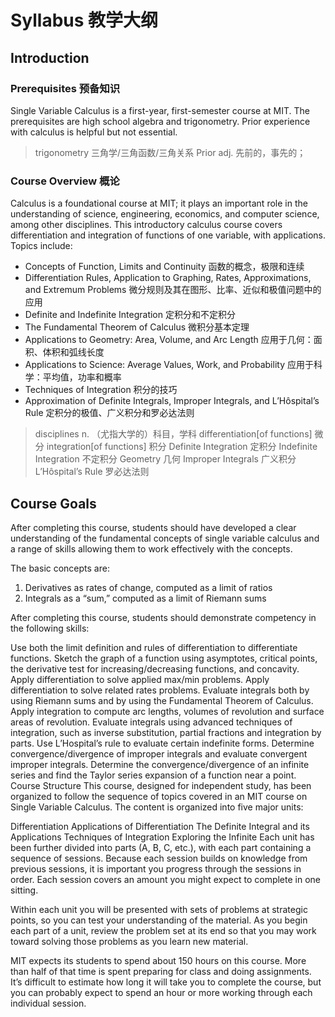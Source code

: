 # Syllabus 教学大纲

## Introduction

### Prerequisites 预备知识

Single Variable Calculus is a first-year, first-semester course at MIT. The prerequisites are high school algebra and trigonometry. Prior experience with calculus is helpful but not essential.

> trigonometry 三角学/三角函数/三角关系
> Prior adj. 先前的，事先的；

### Course Overview 概论

Calculus is a foundational course at MIT; it plays an important role in the understanding of science, engineering, economics, and computer science, among other disciplines. This introductory calculus course covers differentiation and integration of functions of one variable, with applications. Topics include:

- Concepts of Function, Limits and Continuity 函数的概念，极限和连续
- Differentiation Rules, Application to Graphing, Rates, Approximations, and Extremum Problems 微分规则及其在图形、比率、近似和极值问题中的应用
- Definite and Indefinite Integration 定积分和不定积分
- The Fundamental Theorem of Calculus 微积分基本定理
- Applications to Geometry: Area, Volume, and Arc Length 应用于几何：面积、体积和弧线长度
- Applications to Science: Average Values, Work, and Probability 应用于科学：平均值，功率和概率
- Techniques of Integration 积分的技巧
- Approximation of Definite Integrals, Improper Integrals, and L’Hôspital’s Rule 定积分的极值、广义积分和罗必达法则

> disciplines n. （尤指大学的）科目，学科
> differentiation[of functions] 微分
> integration[of functions] 积分
> Definite Integration 定积分
> Indefinite Integration 不定积分
> Geometry 几何
> Improper Integrals 广义积分
> L’Hôspital’s Rule 罗必达法则

## Course Goals

After completing this course, students should have developed a clear understanding of the fundamental concepts of single variable calculus and a range of skills allowing them to work effectively with the concepts.

The basic concepts are:

1. Derivatives as rates of change, computed as a limit of ratios
2. Integrals as a “sum,” computed as a limit of Riemann sums

After completing this course, students should demonstrate competency in the following skills:

Use both the limit definition and rules of differentiation to differentiate functions.
Sketch the graph of a function using asymptotes, critical points, the derivative test for increasing/decreasing functions, and concavity.
Apply differentiation to solve applied max/min problems.
Apply differentiation to solve related rates problems.
Evaluate integrals both by using Riemann sums and by using the Fundamental Theorem of Calculus.
Apply integration to compute arc lengths, volumes of revolution and surface areas of revolution.
Evaluate integrals using advanced techniques of integration, such as inverse substitution, partial fractions and integration by parts.
Use L’Hospital’s rule to evaluate certain indefinite forms.
Determine convergence/divergence of improper integrals and evaluate convergent improper integrals.
Determine the convergence/divergence of an infinite series and find the Taylor series expansion of a function near a point.
Course Structure
This course, designed for independent study, has been organized to follow the sequence of topics covered in an MIT course on Single Variable Calculus. The content is organized into five major units:

Differentiation
Applications of Differentiation
The Definite Integral and its Applications
Techniques of Integration
Exploring the Infinite
Each unit has been further divided into parts (A, B, C, etc.), with each part containing a sequence of sessions. Because each session builds on knowledge from previous sessions, it is important you progress through the sessions in order. Each session covers an amount you might expect to complete in one sitting.

Within each unit you will be presented with sets of problems at strategic points, so you can test your understanding of the material. As you begin each part of a unit, review the problem set at its end so that you may work toward solving those problems as you learn new material.

MIT expects its students to spend about 150 hours on this course. More than half of that time is spent preparing for class and doing assignments. It’s difficult to estimate how long it will take you to complete the course, but you can probably expect to spend an hour or more working through each individual session.
